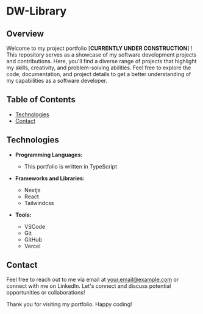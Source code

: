 # DW-Library

## Overview

Welcome to my project portfolio [**CURRENTLY UNDER CONSTRUCTION**] ! This repository serves as a showcase of my software development projects and contributions. Here, you'll find a diverse range of projects that highlight my skills, creativity, and problem-solving abilities. Feel free to explore the code, documentation, and project details to get a better understanding of my capabilities as a software developer.

## Table of Contents

- [Technologies](#technologies)
- [Contact](#contact)

## Technologies

- **Programming Languages:**

  - This portfolio is written in TypeScript

- **Frameworks and Libraries:**

  - Nextjs
  - React
  - Tailwindcss

- **Tools:**
  - VSCode
  - Git
  - GitHub
  - Vercel

## Contact

Feel free to reach out to me via email at your.email@example.com or connect with me on LinkedIn. Let's connect and discuss potential opportunities or collaborations!

Thank you for visiting my portfolio. Happy coding!
